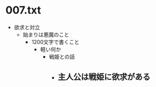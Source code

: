 # 007.txt
- 欲求と対立
  - 始まりは悪魔のこと
    - 1200文字で書くこと
      - 軽い何か
        - 戦姫との話
          - 主人公は戦姫に欲求がある
            - 
